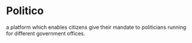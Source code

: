 # Politico
a platform which enables citizens give their mandate to politicians running for different government offices.
